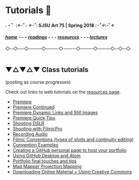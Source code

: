 
# Tutorials 📝

#### .・゜:✧･ﾟ: *✧･ﾟ:* SJSU Art 75 | Spring 2018 *:･ﾟ✧*:･ﾟ✧

#### ***[home](..) - - - [readings](../readings) - - - [resources](/resources) - - - [lectures](/..lectures)***
 ◇─◇──◇────◇────◇────◇────◇────◇─◇─◇
 <br> <br>

## ▼△▼△▼ Class tutorials

(posting as course progresses)

Check out links to web tutorials on the [resources page](../resources).



* [Premiere](01_Premiere)
* [Premiere Continued](01b_PremiereContinued)
* [Premiere Dynamic Links and Still Images](01c_PremiereDynamicLinks)
* [Premiere Quick Tips](01d_PremiereQuickTips)
* [Shooting DSLR](02a_shootingDSLR)
* [Shooting with FilmicPro](02b_shootingFilmicPro)
* [Recording Audio](02c_recordingAudio)
* [Filmic Conventions (types of shots and continuity editing)](02d_filmicConventions)
* [Convention Examples](02e_ConventionExamples)
* [Creating a GitHub personal page to host your portfolio](03a_gitHubPageSetup)
* [Using GitHub Desktop and Atom](03b_gitHubDesktop-atom)
* [Portfolio final touches and tips](03c_finalTouches_portfolioTips)
* [Mad Mapper Projection Mapping](04a_MadMapper)
* [Downloading Online Material + Using Creative Commons](Creative_Commons)
